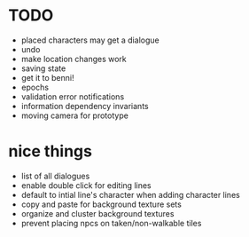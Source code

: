 # TODO
- placed characters may get a dialogue
- undo
- make location changes work
- saving state
- get it to benni!
- epochs
- validation error notifications
- information dependency invariants
- moving camera for prototype

# nice things
- list of all dialogues
- enable double click for editing lines
- default to intial line's character when adding character lines
- copy and paste for background texture sets
- organize and cluster background textures
- prevent placing npcs on taken/non-walkable tiles
